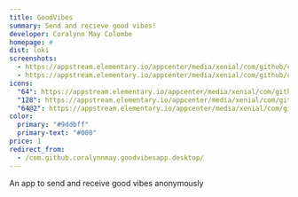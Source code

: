 ```yaml
---
title: GoodVibes
summary: Send and recieve good vibes!
developer: Coralynn May Colombe
homepage: #
dist: loki
screenshots:
  - https://appstream.elementary.io/appcenter/media/xenial/com/github/coralynnmay.goodvibesapp.desktop/67FBF30C77C16472436537D4A81C0C1C/screenshots/image-1_orig.png
  - https://appstream.elementary.io/appcenter/media/xenial/com/github/coralynnmay.goodvibesapp.desktop/67FBF30C77C16472436537D4A81C0C1C/screenshots/image-2_orig.png
icons:
  "64": https://appstream.elementary.io/appcenter/media/xenial/com/github/coralynnmay.goodvibesapp.desktop/67FBF30C77C16472436537D4A81C0C1C/icons/64x64/com.github.coralynnmay.goodvibesapp_com.github.coralynnmay.goodvibesapp.png
  "128": https://appstream.elementary.io/appcenter/media/xenial/com/github/coralynnmay.goodvibesapp.desktop/67FBF30C77C16472436537D4A81C0C1C/icons/128x128/com.github.coralynnmay.goodvibesapp_com.github.coralynnmay.goodvibesapp.png
  "64@2": https://appstream.elementary.io/appcenter/media/xenial/com/github/coralynnmay.goodvibesapp.desktop/67FBF30C77C16472436537D4A81C0C1C/icons/64x64@2/com.github.coralynnmay.goodvibesapp_com.github.coralynnmay.goodvibesapp.png
color:
  primary: "#9ddbff"
  primary-text: "#000"
price: 1
redirect_from:
  - /com.github.coralynnmay.goodvibesapp.desktop/
---
```


<p>An app to send and receive good vibes anonymously</p>